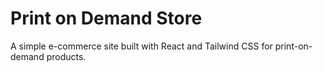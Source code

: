 # Print on Demand Store

A simple e-commerce site built with React and Tailwind CSS for print-on-demand products.